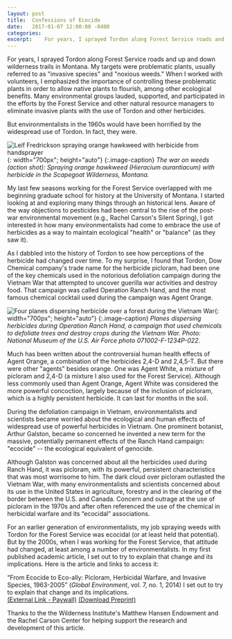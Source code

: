 ```yaml
---
layout: post
title:  Confessions of Ecocide
date:   2017-01-07 12:00:00 -0400
categories:
excerpt:    For years, I sprayed Tordon along Forest Service roads and up and down wilderness trails in Montana. My targets were problematic plants, usually referred to as "invasive species" and "noxious weeds." Many environmental groups lauded, supported, and participated in these efforts. But environmentalists in the 1960s would have been horrified by the widespread use of Tordon. In fact, they were. <br> <img src="images/ranch-hand-rotated.jpg" style="width:700px; height:auto">
---
```


For years, I sprayed Tordon along Forest Service roads and up and down wilderness trails in Montana. My targets were problematic plants, usually referred to as "invasive species" and "noxious weeds." When I worked with volunteers, I emphasized the importance of controlling these problematic plants in order to allow native plants to flourish, among other ecological benefits. Many environmental groups lauded, supported, and participated in the efforts by the Forest Service and other natural resource managers to eliminate invasive plants with the use of Tordon and other herbicides.

But environmentalists in the 1960s would have been horrified by the widespread use of Tordon. In fact, they were.

![Leif Fredrickson spraying orange hawkweed with herbicide from handsprayer]({{site.github.url}}/images/hawkweed.jpg){: width="700px"; height="auto"}
{:.image-caption}
*The war on weeds (action shot): Spraying orange hawkweed (Hieracium aurantiacum) with herbicide in the Scapegoat Wilderness, Montana.*

My last few seasons working for the Forest Service overlapped with me beginning graduate school for history at the University of Montana. I started looking at and exploring many things through an historical lens. Aware of the way objections to pesticides had been central to the rise of the post-war environmental movement (e.g., Rachel Carson's Silent Spring), I got interested in how many environmentalists had come to embrace the use of herbicides as a way to maintain ecological "health" or "balance" (as they saw it).

As I dabbled into the history of Tordon to see how perceptions of the herbicide had changed over time. To my surprise, I found that Tordon, Dow Chemical company's trade name for the herbicide picloram, had been one of the key chemicals used in the notorious defoliation campaign during the Vietnam War that attempted to uncover guerilla war activities and destroy food. That campaign was called Operation Ranch Hand, and the most famous chemical cocktail used during the campaign was Agent Orange.

![Four planes dispersing herbicide over a forest during the Vietnam War]({{site.github.url}}/images/ranch-hand.jpg){: width="700px"; height="auto"}
{:.image-caption}
*Planes dispersing herbicides during Operation Ranch Hand, a campaign that used chemicals to defoliate trees and destroy crops during the Vietnam War. Photo: National Museum of the U.S. Air Force photo 071002-F-1234P-022.*

Much has been written about the controversial human health effects of Agent Orange, a combination of the herbicides 2,4-D and 2,4,5-T. But there were other "agents" besides orange. One was Agent White, a mixture of picloram and 2,4-D (a mixture I also used for the Forest Service). Although less commonly used than Agent Orange, Agent White was considered the more powerful concoction, largely because of the inclusion of picloram, which is a highly persistent herbicide. It can last for months in the soil.

During the defoliation campaign in Vietnam, environmentalists and scientists became worried about the ecological and human effects of widespread use of powerful herbicides in Vietnam. One prominent botanist, Arthur Galston, became so concerned he invented a new term for the massive, potentially permanent effects of the Ranch Hand campaign: "ecocide" -- the ecological equivalent of genocide.

Although Galston was concerned about all the herbicides used during Ranch Hand, it was picloram, with its powerful, persistent characteristics that was most worrisome to him. The dark cloud over picloram outlasted the Vietnam War, with many environmentalists and scientists concerned about its use in the United States in agriculture, forestry and in the clearing of the border between the U.S. and Canada. Concern and outrage at the use of picloram in the 1970s and after often referenced the use of the chemical in herbicidal warfare and its “ecocidal” associations.

For an earlier generation of environmentalists, my job spraying weeds with Tordon for the Forest Service was ecocidal (or at least held that potential). But by the 2000s, when I was working for the Forest Service, that attitude had changed, at least among a number of environmentalists. In my first published academic article, I set out to try to explain that change and its implications. Here is the article and links to access it:

“From Ecocide to Eco-ally: Picloram, Herbicidal Warfare, and Invasive Species, 1963-2005” (_Global Environment_, vol. 7, no. 1, 2014) I set out to try to explain that change and its implications.  
[(External Link - Paywall)](http://www.ingentaconnect.com/content/whp/ge/2014/00000007/00000001/art00008) [(Download Preprint)]({{site.github.url}}/docs/fredrickson-ecocide.pdf)

Thanks to the the Wilderness Institute's Matthew Hansen Endowment and the Rachel Carson Center for helping support the research and development of this article.
